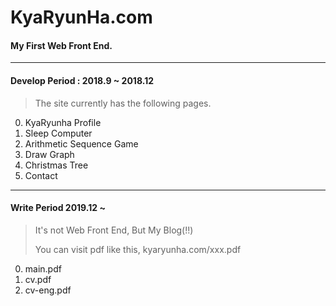 # KyaRyunHa.com

#### My First Web Front End.

--------------------------

#### Develop Period : 2018.9 ~ 2018.12

> The site currently has the following pages.

0. KyaRyunha Profile
1. Sleep Computer
2. Arithmetic Sequence Game
3. Draw Graph
4. Christmas Tree
5. Contact

------------

#### Write Period 2019.12 ~

> It's not Web Front End, But My Blog(!!)
>
> You can visit pdf like this, kyaryunha.com/xxx.pdf 

0. main.pdf
1. cv.pdf
2. cv-eng.pdf